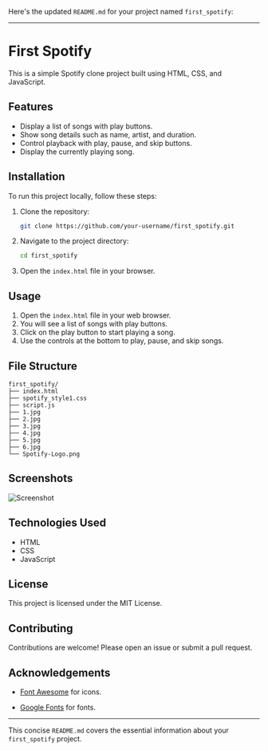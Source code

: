 Here's the updated `README.md` for your project named `first_spotify`:

---

# First Spotify

This is a simple Spotify clone project built using HTML, CSS, and JavaScript.

## Features

- Display a list of songs with play buttons.
- Show song details such as name, artist, and duration.
- Control playback with play, pause, and skip buttons.
- Display the currently playing song.

## Installation

To run this project locally, follow these steps:

1. Clone the repository:
   ```sh
   git clone https://github.com/your-username/first_spotify.git
   ```
2. Navigate to the project directory:
   ```sh
   cd first_spotify
   ```
3. Open the `index.html` file in your browser.

## Usage

1. Open the `index.html` file in your web browser.
2. You will see a list of songs with play buttons.
3. Click on the play button to start playing a song.
4. Use the controls at the bottom to play, pause, and skip songs.

## File Structure

```
first_spotify/
├── index.html
├── spotify_style1.css
├── script.js
├── 1.jpg
├── 2.jpg
├── 3.jpg
├── 4.jpg
├── 5.jpg
├── 6.jpg
└── Spotify-Logo.png
```

## Screenshots

![Screenshot](screenshot.png)

## Technologies Used

- HTML
- CSS
- JavaScript

## License

This project is licensed under the MIT License.

## Contributing

Contributions are welcome! Please open an issue or submit a pull request.

## Acknowledgements

- [Font Awesome](https://fontawesome.com) for icons.


- [Google Fonts](https://fonts.google.com) for fonts.

---

This concise `README.md` covers the essential information about your `first_spotify` project.
